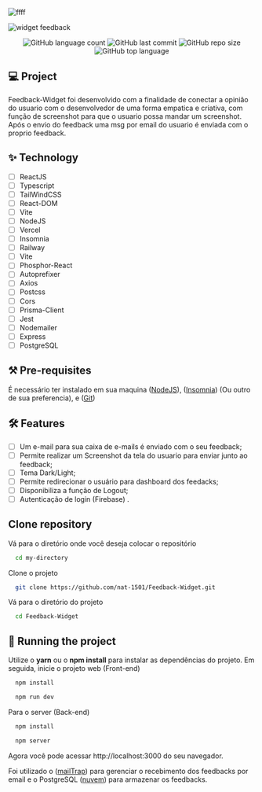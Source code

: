 

![ffff](https://user-images.githubusercontent.com/71294409/177211628-3adedd43-0bbd-477d-86a0-9c7ed5c9d400.png)

![widget feedback](https://user-images.githubusercontent.com/71294409/177214698-faf65a69-085d-4729-89cf-65e01d1d8ef9.png)

<div align="center">

![GitHub language count](https://img.shields.io/github/languages/count/nat-1501/Feedback-Widget)
![GitHub last commit](https://img.shields.io/github/last-commit/nat-1501/Feedback-Widget)
![GitHub repo size](https://img.shields.io/github/repo-size/nat-1501/Feedback-Widget)
![GitHub top language](https://img.shields.io/github/languages/top/nat-1501/Feedback-Widget)

</div>


## 💻 Project
Feedback-Widget foi desenvolvido com a finalidade de conectar a opinião do usuario com o desenvolvedor de uma forma empatica e criativa, com função de screenshot para que o usuario possa mandar um screenshot. Após o envio do feedback uma msg por email do usuario é enviada com o proprio feedback.

## ✨ Technology

-   [ ] ReactJS
-   [ ] Typescript
-   [ ] TailWindCSS
-   [ ] React-DOM
-   [ ] Vite
-   [ ] NodeJS
-   [ ] Vercel
-   [ ] Insomnia
-   [ ] Railway
-   [ ] Vite
-   [ ] Phosphor-React
-   [ ] Autoprefixer
-   [ ] Axios
-   [ ] Postcss
-   [ ] Cors
-   [ ] Prisma-Client
-   [ ] Jest
-   [ ] Nodemailer
-   [ ] Express
-   [ ] PostgreSQL

## ⚒️  Pre-requisites

É necessário ter instalado em sua maquina ([NodeJS](https://nodejs.org/en/)),
([Insomnia](https://insomnia.rest/download)) (Ou outro de sua preferencia), e 
([Git](https://git-scm.com/downloads))

## :hammer_and_wrench: Features 


-   [ ] Um e-mail para sua caixa de e-mails é enviado com o seu feedback;
-   [ ] Permite realizar um Screenshot da tela do usuario para enviar junto ao feedback;
-   [ ] Tema Dark/Light;
-   [ ] Permite redirecionar o usuário para dashboard dos feedacks;
-   [ ] Disponibiliza a função de Logout;
-   [ ] Autenticação de login (Firebase) .

## Clone repository

Vá para o diretório onde você deseja colocar o repositório

```bash
  cd my-directory
```

Clone o projeto

```bash
  git clone https://github.com/nat-1501/Feedback-Widget.git
```

Vá para o diretório do projeto

```bash
  cd Feedback-Widget
```


 ## 🚀 Running the project

Utilize o **yarn** ou o **npm install** para instalar as dependências do projeto.
Em seguida, inicie o projeto web (Front-end)

```bash
  npm install
```

```bash
  npm run dev
```
Para o server (Back-end)
```bash
  npm install
```
```bash
  npm server
```

Agora você pode acessar http://localhost:3000 do seu navegador.

Foi utilizado o ([mailTrap](https://mailtrap.io/)) para gerenciar o recebimento dos feedbacks por email e o PostgreSQL ([nuvem](https://railway.app/)) para armazenar os feedbacks. 



